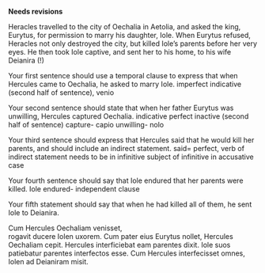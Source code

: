 **Needs revisions**


Heracles travelled to the city of Oechalia in Aetolia, and asked the king, Eurytus, for permission to marry his daughter, Iole. When Eurytus refused, Heracles not only destroyed the city, but killed Iole’s parents before her very eyes. He then took Iole captive, and sent her to his home, to his wife Deianira (!)

Your first sentence should use a temporal clause to express that when Hercules came to Oechalia, he asked to marry Iole.
imperfect indicative (second half of sentence), venio 

Your second sentence should state that when her father Eurytus was unwilling, Hercules captured Oechalia.
indicative perfect inactive (second half of sentence) 
capture- capio
unwilling- nolo

Your third sentence should express that Hercules said that he would kill her parents, and should include an indirect statement.
said= perfect, 
verb of indirect statement needs to be in infinitive 
subject of infinitive in accusative case 

Your fourth sentence should say that Iole endured that her parents were killed.
Iole endured- independent clause

Your fifth statement should say that when he had killed all of them, he sent Iole to Deianira.


Cum Hercules Oechaliam venisset,           
rogavit ducere Iolen uxorem.
Cum pater eius Eurytus nollet, 
Hercules Oechaliam cepit.
Hercules interficiebat eam parentes dixit. Iole suos patiebatur parentes interfectos esse. 
Cum Hercules interfecisset omnes, Iolen ad Deianiram misit.
 
